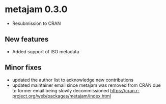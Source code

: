# metajam 0.3.0

* Resubmission to CRAN 

## New features

- Added support of ISO metadata

## Minor fixes

- updated the author list to acknowledge new contributions
- updated maintainer email since metajam was removed from CRAN due to former email being slowly decommissioned https://cran.r-project.org/web/packages/metajam/index.html




